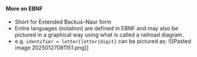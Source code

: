 #### More on EBNF
- Short for Extended Backus–Naur form
- Entire languages (notation) are defined in EBNF and may also be pictured in a graphical way using what is called a railroad diagram.
- e.g. `identifier = letter{letter|digit}` can be pictured as:
![[Pasted image 20250127081151.png]]